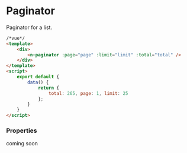 # Paginator
Paginator for a list.

```html
/*vue*/
<template>
    <div>
        <n-paginator :page="page" :limit="limit" :total="total" />
    </div>
</template>
<script>
    export default {
        data() {
            return {
                total: 265, page: 1, limit: 25
            };
        }
    }
</script>
```

### Properties
coming soon